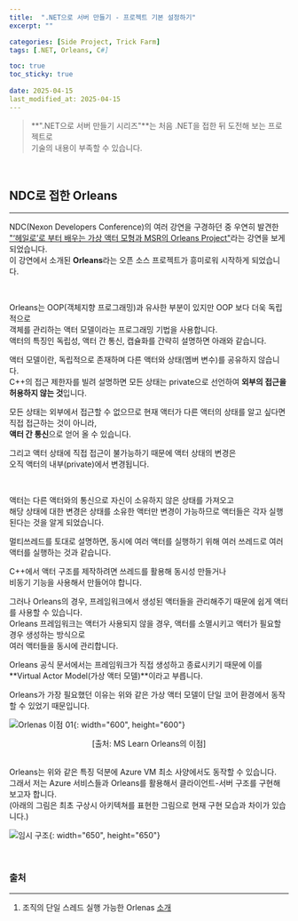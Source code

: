 ```yaml
---
title:  ".NET으로 서버 만들기 - 프로젝트 기본 설정하기"
excerpt: ""

categories: [Side Project, Trick Farm]
tags: [.NET, Orleans, C#]

toc: true
toc_sticky: true
 
date: 2025-04-15
last_modified_at: 2025-04-15
---
```


> **".NET으로 서버 만들기 시리즈"**는 처음 .NET을 접한 뒤 도전해 보는 프로젝트로  
> 기술의 내용이 부족할 수 있습니다.  

<br/>

## NDC로 접한 Orleans
---

NDC(Nexon Developers Conference)의 여러 강연을 구경하던 중 우연히 발견한  
["‘헤일로’로 부터 배우는 가상 액터 모형과 MSR의 Orleans Project"](https://youtu.be/SIOtlPWYFTw?feature=shared)라는 강연을 보게 되었습니다.  
이 강연에서 소개된 **Orleans**라는 오픈 소스 프로젝트가 흥미로워 시작하게 되었습니다.  

<br/>

Orleans는 OOP(객체지향 프로그래밍)과 유사한 부분이 있지만 OOP 보다 더욱 독립적으로  
객체를 관리하는 액터 모델이라는 프로그래밍 기법을 사용합니다.  
액터의 특징인 독립성, 액터 간 통신, 캡슐화를 간략히 설명하면 아래와 같습니다.  

액터 모델이란, 독립적으로 존재하며 다른 액터와 상태(멤버 변수)를 공유하지 않습니다.  
C++의 접근 제한자를 빌려 설명하면 모든 상태는 private으로 선언하여 **외부의 접근을 허용하지 않는 것**입니다.  

모든 상태는 외부에서 접근할 수 없으므로 현재 액터가 다른 액터의 상태를 알고 싶다면 직접 접근하는 것이 아니라,  
**액터 간 통신**으로 얻어 올 수 있습니다.  

그리고 액터 상태에 직접 접근이 불가능하기 때문에 액터 상태의 변경은  
오직 액터의 내부(private)에서 변경됩니다.  

<br/>

액터는 다른 액터와의 통신으로 자신이 소유하지 않은 상태를 가져오고  
해당 상태에 대한 변경은 상태를 소유한 액터만 변경이 가능하므로 액터들은 각자 실행된다는 것을 알게 되었습니다.  

멀티쓰레드를 토대로 설명하면, 동시에 여러 액터를 실행하기 위해 여러 쓰레드로 여러 액터를 실행하는 것과 같습니다.  

C++에서 액터 구조를 제작하려면 쓰레드를 활용해 동시성 만들거나  
비동기 기능을 사용해서 만들어야 합니다.  

그러나 Orleans의 경우, 프레임워크에서 생성된 액터들을 관리해주기 때문에 쉽게 액터를 사용할 수 있습니다.  
Orleans 프레임워크는 액터가 사용되지 않을 경우, 액터를 소멸시키고 액터가 필요할 경우 생성하는 방식으로  
여러 액터들을 동시에 관리합니다.  

Orleans 공식 문서에서는 프레임워크가 직접 생성하고 종료시키기 때문에 이를  
**Virtual Actor Model(가상 액터 모델)**이라고 부릅니다.

Orleans가 가장 필요했던 이유는 위와 같은 가상 액터 모델이
단일 코어 환경에서 동작할 수 있었기 때문입니다.  

![Orlenas 이점 01](/assets/img/side_project_img/TrickFarm/Orleans이점_01.png){: width="600", height="600"}  
<center>[출처: MS Learn Orleans의 이점]</center>

<br/>

Orleans는 위와 같은 특징 덕분에 Azure VM 최소 사양에서도 동작할 수 있습니다.  
그래서 저는 Azure 서비스들과 Orleans를 활용해서 클라이언트-서버 구조를 구현해 보고자 합니다.  
(아래의 그림은 최초 구상시 아키텍쳐를 표현한 그림으로 현재 구현 모습과 차이가 있습니다.)  

![임시 구조](/assets/img/side_project_img/TrickFarm/TrickFarm_구상도.png){: width="650", height="650"}

<br/>

### 출처
---

1. 조직의 단일 스레드 실행 가능한 Orlenas [소개](https://learn.microsoft.com/ko-kr/dotnet/orleans/benefits#single-threaded-execution-of-grains)  
